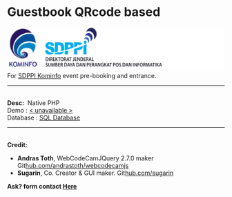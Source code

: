 # Guestbook QRcode based
<img src='logo-sdppi-2019.png' height='100px'/><br>
For <a href='https://www.postel.go.id/'>SDPPI Kominfo</a> event pre-booking and entrance.
<br>
<hr>
<br>
<strong>Desc:</strong>&nbsp;
Native PHP<br>
Demo : <a href='#'>< unavailable ></a><br>
Database : <a href='https://github.com/pottsed/guestbook/blob/master/guestbook.sql'>SQL Database</a><br>

<hr>
<br>
<strong>Credit: </strong>&nbsp;
<ul>
<li><strong>Andras Toth</strong>, WebCodeCamJQuery 2.7.0 maker Git<a href='https://github.com/andrastoth/webcodecamjs'>hub.com/andrastoth/webcodecamjs</a></li>
<li><strong>Sugarin</strong>, Co. Creator & GUI maker. Git<a href='https://github.com/sugarin'>hub.com/sugarin</a></li>
</ul>

<strong>Ask? form contact <a href='https://mitchell.webku.cf/Project/Hacktiv8/DevC-FinalProject/contact.php'>Here</a></strong>
